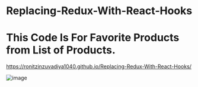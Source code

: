 # Replacing-Redux-With-React-Hooks

# This Code Is For Favorite Products from List of Products.

https://ronitzinzuvadiya1040.github.io/Replacing-Redux-With-React-Hooks/

![image](https://github.com/user-attachments/assets/48aa7877-9720-438e-9922-0816daa3863f)
